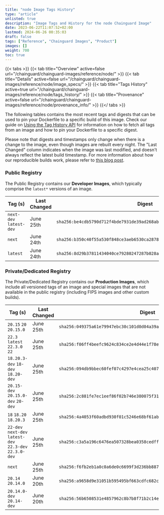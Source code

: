 ```yaml
---
title: "node Image Tags History"
type: "article"
unlisted: true
description: "Image Tags and History for the node Chainguard Image"
date: 2023-06-22T11:07:52+02:00
lastmod: 2024-06-26 00:35:03
draft: false
tags: ["Reference", "Chainguard Images", "Product"]
images: []
weight: 700
toc: true
---
```


{{< tabs >}}
{{< tab title="Overview" active=false url="/chainguard/chainguard-images/reference/node/" >}}
{{< tab title="Details" active=false url="/chainguard/chainguard-images/reference/node/image_specs/" >}}
{{< tab title="Tags History" active=true url="/chainguard/chainguard-images/reference/node/tags_history/" >}}
{{< tab title="Provenance" active=false url="/chainguard/chainguard-images/reference/node/provenance_info/" >}}
{{</ tabs >}}

The following tables contains the most recent tags and digests that can be used to pin your Dockerfile to a specific build of this image. Check our guide on [Using the Tag History API](/chainguard/chainguard-images/using-the-tag-history-api/) for information on how to fetch all tags from an image and how to pin your Dockerfile to a specific digest.

Please note that digests and timestamps only change when there is a change to the image, even though images are rebuilt every night. The "Last Changed" column indicates when the image was last modified, and doesn't always reflect the latest build timestamp. For more information about how our reproducible builds work, please refer to [this blog post](https://www.chainguard.dev/unchained/reproducing-chainguards-reproducible-image-builds).

### Public Registry
The Public Registry contains our **Developer Images**, which typically comprise the `latest*` versions of an image.

| Tag (s)                  | Last Changed | Digest                                                                    |
|--------------------------|--------------|---------------------------------------------------------------------------|
|  `next-dev` `latest-dev` | June 25th    | `sha256:be4cdb5790d712f4bde7931de39ad268abe0390506a2e942fc4abc81cda84ba1` |
|  `next`                  | June 24th    | `sha256:b350c40f55a530f848ce3aeb6530ca2878ad8ac619f45086822f7ee5cbdb5a00` |
|  `latest`                | June 24th    | `sha256:8d29b37811434040ce79280247287b028a449cf533c6fe2ce8261ea3d799fafd` |


### Private/Dedicated Registry
The Private/Dedicated Registry contains our **Production Images**, which include all versioned tags of an image and special images that are not available in the public registry (including FIPS images and other custom builds).

| Tag (s)                                                   | Last Changed | Digest                                                                    |
|-----------------------------------------------------------|--------------|---------------------------------------------------------------------------|
|  `20.15` `20` `20.15.0`                                   | June 25th    | `sha256:049375a61e79947ebc30c101d0d04a39a2ac082808c0f64f3a7275ec26950028` |
|  `22.3` `latest` `22.3.0` `22`                            | June 25th    | `sha256:f06ff4beefc9624c834ce2e4d44e1f78e662ae9027da0f496361b033f98c357b` |
|  `18.20.3-dev` `18-dev` `18.20-dev`                       | June 25th    | `sha256:094db9bbec60fef07c4297e4cea25c407c6ec7c35baf0f0af84b5f026641a5f6` |
|  `20.15-dev` `20.15.0-dev` `20-dev`                       | June 25th    | `sha256:2c881fe7ec1eef86f02b746e380075f31f1df4a9cee8e5ace4b4979bbf13a1eb` |
|  `18` `18.20` `18.20.3`                                   | June 25th    | `sha256:4a4053f60adbd930f01c5246e68bf61abee1b9f0cd824665eb5ea5ee3549a143` |
|  `22-dev` `next-dev` `latest-dev` `22.3-dev` `22.3.0-dev` | June 25th    | `sha256:c3a5a196c6476ea507328bea0358cedff3ada6aa3bfdef646ad62064ddabf9b2` |
|  `next`                                                   | June 25th    | `sha256:f6fb2eb1a0c0a6de0c6699f3d236bb887663ec5e52895907e2f61ddb72284b99` |
|  `20.14` `20.14.0`                                        | June 20th    | `sha256:a9658d9e31051b595495bf663cdfc682cfe9a5f5b1c33fa41d120e1b62c42124` |
|  `20.14.0-dev` `20.14-dev`                                | June 20th    | `sha256:56b6508531e4857962c8b7b8f71b2c14ea4c9e21b508e9e4e80a03bba650733d` |

